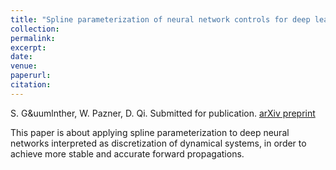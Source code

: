 ```yaml
---
title: "Spline parameterization of neural network controls for deep learning"
collection:
permalink:
excerpt:
date:
venue:
paperurl:
citation:
---
```

S. G&uumlnther, W. Pazner, D. Qi. Submitted for publication. [arXiv preprint](https://arxiv.org/abs/2103.00301)

This paper is about applying spline parameterization to deep neural networks interpreted as discretization of dynamical systems, in order to achieve more stable and accurate forward propagations.
